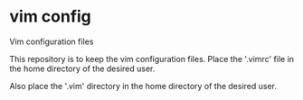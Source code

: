 # vim config
Vim configuration files

This repository is to keep the vim configuration files.
Place the '.vimrc' file in the home directory of the desired user.

Also place the '.vim' directory in the home directory of the desired user.
